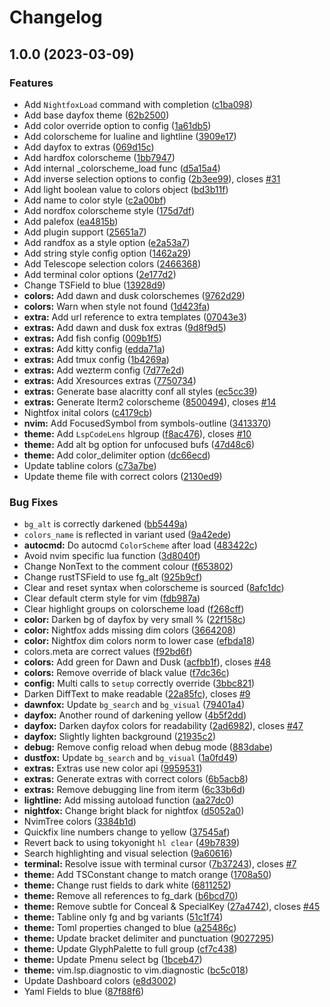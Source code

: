 # Changelog

## 1.0.0 (2023-03-09)


### Features

* Add `NightfoxLoad` command with completion ([c1ba098](https://github.com/micke/nightfox.nvim/commit/c1ba0987f832fdc86035a74056df36ee93a9db73))
* Add base dayfox theme ([62b2500](https://github.com/micke/nightfox.nvim/commit/62b2500a187cfb2518ecd63eea04a343c16c7d3c))
* Add color override option to config ([1a61db5](https://github.com/micke/nightfox.nvim/commit/1a61db502fccdc72a03f41b604cee59d5b92b90b))
* Add colorscheme for lualine and lightline ([3909e17](https://github.com/micke/nightfox.nvim/commit/3909e177474459f8223ef6069e1e0b720011d5aa))
* Add dayfox to extras ([069d15c](https://github.com/micke/nightfox.nvim/commit/069d15c0bebc4a4d81619dc7a374a0c117878c72))
* Add hardfox colorscheme ([1bb7947](https://github.com/micke/nightfox.nvim/commit/1bb79479ad52a263be11d6a59a2565ee55031bad))
* Add internal _colorscheme_load func ([d5a15a4](https://github.com/micke/nightfox.nvim/commit/d5a15a4eb28bdbcae54a54b73197a1ce8ec2fa38))
* Add inverse selection options to config ([2b3ee99](https://github.com/micke/nightfox.nvim/commit/2b3ee999e293933646f80855eb4f1b51fd496325)), closes [#31](https://github.com/micke/nightfox.nvim/issues/31)
* Add light boolean value to colors object ([bd3b11f](https://github.com/micke/nightfox.nvim/commit/bd3b11fd58a96b77551ec7a767f5827c7c2da435))
* Add name to color style ([c2a00bf](https://github.com/micke/nightfox.nvim/commit/c2a00bff72216c88b0ee59fc82ca424a6d9a0ba3))
* Add nordfox colorscheme style ([175d7df](https://github.com/micke/nightfox.nvim/commit/175d7df35d4fcb11af26c5c45b857ec6e9dd0962))
* Add palefox ([ea4815b](https://github.com/micke/nightfox.nvim/commit/ea4815b7bc9f1099362cc98a42cecfa2b0d7f7c8))
* Add plugin support ([25651a7](https://github.com/micke/nightfox.nvim/commit/25651a7f10c3871d0bf330beed2064f4d9b4d778))
* Add randfox as a style option ([e2a53a7](https://github.com/micke/nightfox.nvim/commit/e2a53a7e0f2e893f81272efc96e9157ab6a19f2e))
* Add string style config option ([1462a29](https://github.com/micke/nightfox.nvim/commit/1462a298ae06f027669196c6055b1c31f88d4b9e))
* Add Telescope selection colors ([2466368](https://github.com/micke/nightfox.nvim/commit/2466368383f65985c5135d9022329129080f9314))
* Add terminal color options ([2e177d2](https://github.com/micke/nightfox.nvim/commit/2e177d21e0ca37affb94d04e29f96aad8581c58d))
* Change TSField to blue ([13928d9](https://github.com/micke/nightfox.nvim/commit/13928d9db2cfea7f77cb13e654a8e3ef526b779c))
* **colors:** Add dawn and dusk colorschemes ([9762d29](https://github.com/micke/nightfox.nvim/commit/9762d2939e0fd35b98f9115eb61e206f167cb2c4))
* **colors:** Warn when style not found ([1d423fa](https://github.com/micke/nightfox.nvim/commit/1d423faa652907b3d9211ac1e44aee8adfbe210d))
* **extra:** Add url reference to extra templates ([07043e3](https://github.com/micke/nightfox.nvim/commit/07043e311947de9df2ec81c374d9aa2db350ebb5))
* **extras:** Add dawn and dusk fox extras ([9d8f9d5](https://github.com/micke/nightfox.nvim/commit/9d8f9d5c6caa98520ceb55cd3ac6ed89d16fc874))
* **extras:** Add fish config ([009b1f5](https://github.com/micke/nightfox.nvim/commit/009b1f54d0a5e771aa59ce3b3110ab92900f1db2))
* **extras:** Add kitty config ([edda71a](https://github.com/micke/nightfox.nvim/commit/edda71afa33eed69d1fbcc53cf802034302fc392))
* **extras:** Add tmux config ([1b4269a](https://github.com/micke/nightfox.nvim/commit/1b4269a3cb0342f5988ce09bd926ab1224378808))
* **extras:** Add wezterm config ([7d77e2d](https://github.com/micke/nightfox.nvim/commit/7d77e2da770ac55c9eb7e3e25ec81b35191e148b))
* **extras:** Add Xresources extras ([7750734](https://github.com/micke/nightfox.nvim/commit/775073486b9b13311c4aeceb53258256b1bcdb0b))
* **extras:** Generate base alacritty conf all styles ([ec5cc39](https://github.com/micke/nightfox.nvim/commit/ec5cc39a3cc37dfc2cfa37c24140819e92905b79))
* **extras:** Generate Iterm2 colorscheme ([8500494](https://github.com/micke/nightfox.nvim/commit/85004941357cca2f34096a8489a37a068206f092)), closes [#14](https://github.com/micke/nightfox.nvim/issues/14)
* Nightfox inital colors ([c4179cb](https://github.com/micke/nightfox.nvim/commit/c4179cb18bf22d02d5e5f20f145c722f958cc946))
* **nvim:** Add FocusedSymbol from symbols-outline ([3413370](https://github.com/micke/nightfox.nvim/commit/341337035a706091e12c30263b2d5577e6e0f895))
* **theme:** Add `LspCodeLens` hlgroup ([f8ac476](https://github.com/micke/nightfox.nvim/commit/f8ac4764f12dca3f1f608843423ac9d914d37994)), closes [#10](https://github.com/micke/nightfox.nvim/issues/10)
* **theme:** Add alt bg option for unfocused bufs ([47d48c6](https://github.com/micke/nightfox.nvim/commit/47d48c617148bd09387dac1bf38c227f7580be65))
* **theme:** Add color_delimiter option ([dc66ecd](https://github.com/micke/nightfox.nvim/commit/dc66ecd736948939d0f5eccb138a9d73d37efbf6))
* Update tabline colors ([c73a7be](https://github.com/micke/nightfox.nvim/commit/c73a7be0dc0a696c37a68c7197cdafc852c9da0a))
* Update theme file with correct colors ([2130ed9](https://github.com/micke/nightfox.nvim/commit/2130ed93f6ca3b327ea153253968d463a90e6419))


### Bug Fixes

* `bg_alt` is correctly darkened ([bb5449a](https://github.com/micke/nightfox.nvim/commit/bb5449abe5805fcdb933d8785dbcf9096ff0ef60))
* `colors_name` is reflected in variant used ([9a42ede](https://github.com/micke/nightfox.nvim/commit/9a42ede26b82830b883670f00f2bc2d03895fc9b))
* **autocmd:** Do autocmd `ColorScheme` after load ([483422c](https://github.com/micke/nightfox.nvim/commit/483422c4bc25781e376e0e09d81d6bfeb6a5dda9))
* Avoid nvim specific lua function ([3d8040f](https://github.com/micke/nightfox.nvim/commit/3d8040f0e61ebb55e25ec1bffabb382cb77c20f9))
* Change NonText to the comment colour ([f653802](https://github.com/micke/nightfox.nvim/commit/f65380298326eeaafc4aafb52618e653a16f976a))
* Change rustTSField to use fg_alt ([925b9cf](https://github.com/micke/nightfox.nvim/commit/925b9cf360b5c57eae08275fafafe124a26663a7))
* Clear and reset syntax when colorscheme is sourced ([8afc1dc](https://github.com/micke/nightfox.nvim/commit/8afc1dc81d598c660a3195d1840f8210df4c26a2))
* Clear default cterm style for vim ([fdb987a](https://github.com/micke/nightfox.nvim/commit/fdb987ac64ced0ae64184da4c109de95764e5385))
* Clear highlight groups on colorscheme load ([f268cff](https://github.com/micke/nightfox.nvim/commit/f268cffa893f59da7b7837c5115c17e67719adc0))
* **color:** Darken bg of dayfox by very small % ([22f158c](https://github.com/micke/nightfox.nvim/commit/22f158ccf961ada2d5bad40684b88aefb91d39a4))
* **color:** Nightfox adds missing dim colors ([3664208](https://github.com/micke/nightfox.nvim/commit/366420894d9c087496a91647a6a6597a86760ebc))
* **color:** Nightfox dim colors norm to lower case ([efbda18](https://github.com/micke/nightfox.nvim/commit/efbda186463d0ab60c866a50d13c623b8f948056))
* colors.meta are correct values ([f92bd6f](https://github.com/micke/nightfox.nvim/commit/f92bd6fc0ff0688917f5f998dabd1e56b7020673))
* **colors:** Add green for Dawn and Dusk ([acfbb1f](https://github.com/micke/nightfox.nvim/commit/acfbb1f7f6db64856a56f8cfe9175e1ed8e5fdc0)), closes [#48](https://github.com/micke/nightfox.nvim/issues/48)
* **colors:** Remove override of black value ([f7dc36c](https://github.com/micke/nightfox.nvim/commit/f7dc36c93b925fb7252647483fa4bd573d5aaa7b))
* **config:** Multi calls to `setup` correctly override ([3bbc821](https://github.com/micke/nightfox.nvim/commit/3bbc821246a5135ea226182fcaa8d793d5fb99da))
* Darken DiffText to make readable ([22a85fc](https://github.com/micke/nightfox.nvim/commit/22a85fcb3e025b667857bb2d1e6d26c7cddf5d83)), closes [#9](https://github.com/micke/nightfox.nvim/issues/9)
* **dawnfox:** Update `bg_search` and `bg_visual` ([79401a4](https://github.com/micke/nightfox.nvim/commit/79401a417518a889af65779c36e44a8f6917f07d))
* **dayfox:** Another round of darkening yellow ([4b5f2dd](https://github.com/micke/nightfox.nvim/commit/4b5f2dd7ae0fb6361ba8e492adee8fb5db1496d9))
* **dayfox:** Darken dayfox colors for readability ([2ad6982](https://github.com/micke/nightfox.nvim/commit/2ad6982736c1c5215ab39f72ea2e3e6c3a2d3bf9)), closes [#47](https://github.com/micke/nightfox.nvim/issues/47)
* **dayfox:** Slightly lighten background ([21935c2](https://github.com/micke/nightfox.nvim/commit/21935c25fe681d43e381d49b0a44c9298d204841))
* **debug:** Remove config reload when debug mode ([883dabe](https://github.com/micke/nightfox.nvim/commit/883dabe0418e4d32bb39830c3dec18207fe52eff))
* **dustfox:** Update `bg_search` and `bg_visual` ([1a0fd49](https://github.com/micke/nightfox.nvim/commit/1a0fd498444f98318dc8dd7bb51d54d6b942bdf5))
* **extras:** Extras use new color api ([9959531](https://github.com/micke/nightfox.nvim/commit/9959531b20f2c0b64a8d7a9adf39879eeb3c9a06))
* **extras:** Generate extras with correct colors ([6b5acb8](https://github.com/micke/nightfox.nvim/commit/6b5acb818d187d8bc75d7e9ddb68834315858a6e))
* **extras:** Remove debugging line from iterm ([6c33b6d](https://github.com/micke/nightfox.nvim/commit/6c33b6dbdd65d2ebddf5f9ece2847ccf7c7fecea))
* **lightline:** Add missing autoload function ([aa27dc0](https://github.com/micke/nightfox.nvim/commit/aa27dc09fcd1ba110199166f64cb3d8f69339156))
* **nightfox:** Change bright black for nightfox ([d5052a0](https://github.com/micke/nightfox.nvim/commit/d5052a0d54a3d140557ce6bb2cb7fe4a474adaef))
* NvimTree colors ([3384b1d](https://github.com/micke/nightfox.nvim/commit/3384b1d7581e45db6118d619a83b2fd093d88c83))
* Quickfix line numbers change to yellow ([37545af](https://github.com/micke/nightfox.nvim/commit/37545af545013c0d2df44e52d0bb87c8723ad0fa))
* Revert back to using tokyonight `hl clear` ([49b7839](https://github.com/micke/nightfox.nvim/commit/49b7839649166b3d3accb3f2627ba9a7152c0234))
* Search highlighting and visual selection ([9a60616](https://github.com/micke/nightfox.nvim/commit/9a60616b7ef824ab6c1e92a24c951556994977ab))
* **terminal:** Resolve issue with terminal cursor ([7b37243](https://github.com/micke/nightfox.nvim/commit/7b37243e673e5e89f25080a91bd145f365eafc6b)), closes [#7](https://github.com/micke/nightfox.nvim/issues/7)
* **theme:** Add TSConstant change to match orange ([1708a50](https://github.com/micke/nightfox.nvim/commit/1708a50462c855ac50f92ff4a71af616c0610b87))
* **theme:** Change rust fields to dark white ([6811252](https://github.com/micke/nightfox.nvim/commit/6811252ad5a27a6363c7266893c122afe011d721))
* **theme:** Remove all references to fg_dark ([b6bcd70](https://github.com/micke/nightfox.nvim/commit/b6bcd703434b522f3831835c22eb71aaa7a31fbd))
* **theme:** Remove subtle for Conceal & SpecialKey ([27a4742](https://github.com/micke/nightfox.nvim/commit/27a4742d176bef8ba7d932a892600b45bb7ba84a)), closes [#45](https://github.com/micke/nightfox.nvim/issues/45)
* **theme:** Tabline only fg and bg variants ([51c1f74](https://github.com/micke/nightfox.nvim/commit/51c1f74dbd8dc0736bfef87ecdc99513962d77fd))
* **theme:** Toml properties changed to blue ([a25486c](https://github.com/micke/nightfox.nvim/commit/a25486c95d28b9281d87e1af5d1612e8a6c9af2c))
* **theme:** Update bracket delimiter and punctuation ([9027295](https://github.com/micke/nightfox.nvim/commit/90272951c757381873542732c3edc1017aea4899))
* **theme:** Update GlyphPalette to full group ([cf7c438](https://github.com/micke/nightfox.nvim/commit/cf7c43822200201e6f9270924813521fdbaa5a85))
* **theme:** Update Pmenu select bg ([1bceb47](https://github.com/micke/nightfox.nvim/commit/1bceb4769a65e652abc435cab531c009c07259cd))
* **theme:** vim.lsp.diagnostic to vim.diagnostic ([bc5c018](https://github.com/micke/nightfox.nvim/commit/bc5c0180886ecca708ca9586aa1c228f9b26df3d))
* Update Dashboard colors ([e8d3002](https://github.com/micke/nightfox.nvim/commit/e8d3002043b8c887c60c9e87f7ce0907ab04080b))
* Yaml Fields to blue ([87f88f6](https://github.com/micke/nightfox.nvim/commit/87f88f6e399d1a09df0af3f0ef3dc17043700a03))
